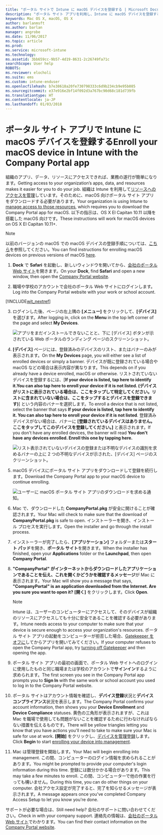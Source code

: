 ```yaml
---
title: "ポータル サイトで Intune に macOS デバイスを登録する | Microsoft Docs"
description: "ポータル サイト アプリを利用し、Intune に macOS デバイスを登録する方法について説明します"
keywords: Mac OS X, macOS, OS X
author: barlanmsft
ms.author: barlan
manager: angrobe
ms.date: 11/06/2017
ms.topic: article
ms.prod: 
ms.service: microsoft-intune
ms.technology: 
ms.assetid: 3bb659cc-9b57-4d19-8631-2c26749fa71c
searchScope: User help
ROBOTS: 
ms.reviewer: elocholi
ms.suite: ems
ms.custom: intune-enduser
ms.openlocfilehash: b7e38618a20fe730798333c6d9b234cb9e95b085
ms.sourcegitcommit: e37e916e2bf14f092d3a767bc90d68c181d739fb
ms.translationtype: HT
ms.contentlocale: ja-JP
ms.lasthandoff: 01/03/2018
---
```

# <a name="enroll-your-macos-device-in-intune-with-the-company-portal-app"></a><span data-ttu-id="491b0-104">ポータル サイト アプリで Intune に macOS デバイスを登録する</span><span class="sxs-lookup"><span data-stu-id="491b0-104">Enroll your macOS device in Intune with the Company Portal app</span></span>

<span data-ttu-id="491b0-105">組織のアプリ、データ、リソースにアクセスできれば、業務の遂行が簡単になります。</span><span class="sxs-lookup"><span data-stu-id="491b0-105">Getting access to your organization’s apps, data, and resources makes it easier for you to do your job.</span></span> <span data-ttu-id="491b0-106">組織は Intune を利用して[リソースへのアクセスを管理](what-happens-if-you-install-the-Company-Portal-app-and-enroll-your-device-in-intune-macos.md)しています。そのために、macOS 向けポータル サイト アプリをダウンロードする必要があります。</span><span class="sxs-lookup"><span data-stu-id="491b0-106">Your organization is using Intune to [manage access to those resources](what-happens-if-you-install-the-Company-Portal-app-and-enroll-your-device-in-intune-macos.md), which requires you to download the Company Portal app for macOS.</span></span> <span data-ttu-id="491b0-107">以下の指示は、OS X El Capitan 10.11 以降を搭載した macOS 向けです。</span><span class="sxs-lookup"><span data-stu-id="491b0-107">These instructions will work for macOS devices on OS X El Capitan 10.11+.</span></span>

> [!NOTE]
> <span data-ttu-id="491b0-108">以前のバージョンの macOS での macOS デバイスの登録手順については、[こちら](enroll-your-device-in-intune-macos-legacy.md)を参照してください。</span><span class="sxs-lookup"><span data-stu-id="491b0-108">You can find instructions for enrolling macOS devices on previous versions of macOS [here](enroll-your-device-in-intune-macos-legacy.md).</span></span>

1. <span data-ttu-id="491b0-109">__Dock__ で __Safari__ を起動し、新しいウィンドウを開いてから、[会社のポータル Web サイト](https://portal.manage.microsoft.com#HelpDeskDialog)を開きます。</span><span class="sxs-lookup"><span data-stu-id="491b0-109">On your __Dock__, find __Safari__ and open a new window, then open the [Company Portal website](https://portal.manage.microsoft.com#HelpDeskDialog).</span></span>

2. <span data-ttu-id="491b0-110">職場や学校のアカウントで会社のポータル Web サイトにログインします。</span><span class="sxs-lookup"><span data-stu-id="491b0-110">Log into the Company Portal website with your work or school account.</span></span>

[!INCLUDE[wit_nextref](includes/end-user-password-guidance.md)]

3. <span data-ttu-id="491b0-111">ログインした後、ページの左上隅の **[メニュー]** をクリックして、**[デバイス]** を選びます。</span><span class="sxs-lookup"><span data-stu-id="491b0-111">After logging in, click on the **Menu** in the top left corner of the page and select **My Devices**.</span></span>

   ![アプリをまだインストールできないことと、下に [デバイス] ボタンが示されている Web ポータルのランディング ページのスクリーンショット。](./media/macOS_enroll_001_landing_page.png)

4. <span data-ttu-id="491b0-113">__[デバイス]__ ページには、登録済みのデバイスのリスト、またはバナーのみが表示されます。</span><span class="sxs-lookup"><span data-stu-id="491b0-113">On the __My Devices__ page, you will either see a list of enrolled devices or simply a banner.</span></span> <span data-ttu-id="491b0-114">デバイスが既に登録されている場合や macOS などの場合は表示内容が異なります。</span><span class="sxs-lookup"><span data-stu-id="491b0-114">This depends on if you already have a device enrolled, macOS or otherwise.</span></span> <span data-ttu-id="491b0-115">リストされていないデバイスを登録するには、[__If your device is listed, tap here to identify it.You can also tap here to enroll your device if it is not listed. (デバイスがリストに表示されている場合は、ここをタップして特定してください。リストに含まれていない場合は、ここをタップするとデバイスを登録できます)__] という内容のバナーを選択します。</span><span class="sxs-lookup"><span data-stu-id="491b0-115">To enroll a device that is not listed, select the banner that says __If your device is listed, tap here to identify it. You can also tap here to enroll your device if it is not listed__.</span></span> <span data-ttu-id="491b0-116">登録済みデバイスがない場合は、バナーに **[登録されているデバイスはありません。ここをタップしてこのデバイスを登録してください。]** と表示されます。</span><span class="sxs-lookup"><span data-stu-id="491b0-116">If you don't have any enrolled devices, the banner will read **You don't have any devices enrolled. Enroll this one by tapping here.**</span></span>

    ![リスト表示されていないデバイスの登録または不明なデバイスの識別を求めるバナーの上に 2 つの不明なデバイスが示された、[デバイス] ページのスクリーンショット。](./media/macOS_enroll_002_tap_here_banner.png)

5. <span data-ttu-id="491b0-118">macOS デバイスにポータル サイト アプリをダウンロードして登録を続行します。</span><span class="sxs-lookup"><span data-stu-id="491b0-118">Download the Company Portal app to your macOS device to continue enrolling.</span></span>

    ![ユーザーに macOS ポータル サイト アプリのダウンロードを求める通知。](./media/macOS_enroll_IWP_CP_app_notice.png)

6. <span data-ttu-id="491b0-121">Mac で、ダウンロードした **CompanyPortal.pkg** が安全に開けることが確認されます。</span><span class="sxs-lookup"><span data-stu-id="491b0-121">Your Mac will check to make sure that the download of **CompanyPortal.pkg** is safe to open.</span></span> <span data-ttu-id="491b0-122">インストーラーを開き、インストール プロセスを実行します。</span><span class="sxs-lookup"><span data-stu-id="491b0-122">Open the installer and go through the install process.</span></span>

7. <span data-ttu-id="491b0-123">インストーラーが完了したら、**[アプリケーション]** フォルダーまたは**スタート パッド**を開き、**ポータル サイト**を開きます。</span><span class="sxs-lookup"><span data-stu-id="491b0-123">When the installer has finished, open your **Applications** folder or the **Launchpad**, then open **Company Portal**.</span></span>

8. <span data-ttu-id="491b0-124">**"CompanyPortal" がインターネットからダウンロードしたアプリケーションであることを伝え、これを開くかどうかを確認するメッセージ**が Mac に表示されます。</span><span class="sxs-lookup"><span data-stu-id="491b0-124">Your Mac will show you a message that says, **"CompanyPortal" is an application downloaded from the Internet. Are you sure you want to open it?**</span></span> <span data-ttu-id="491b0-125">**[開く]** をクリックします。</span><span class="sxs-lookup"><span data-stu-id="491b0-125">Click **Open**.</span></span>

   > [!NOTE]
   > <span data-ttu-id="491b0-126">Intune は、ユーザーのコンピューターにアクセスして、そのデバイスが組織のリソースにアクセスしても十分に安全であることを確認する必要があります。</span><span class="sxs-lookup"><span data-stu-id="491b0-126">Intune needs access to your computer to make sure that your device is secure enough to access your organization's resources.</span></span> <span data-ttu-id="491b0-127">ポータル サイト アプリの起動をコンピューターが拒否した場合、[Gatekeeper をオフに](https://support.apple.com/HT202491)してからアプリを開いてみてください。</span><span class="sxs-lookup"><span data-stu-id="491b0-127">If your computer refuses to open the Company Portal app, try [turning off Gatekeeper](https://support.apple.com/HT202491) and then opening the app.</span></span>

9. <span data-ttu-id="491b0-128">ポータル サイト アプリの最初の画面で、ポータル Web サイトへのログインに使用したものと同じ職場または学校のアカウントで**サインイン**するように求められます。</span><span class="sxs-lookup"><span data-stu-id="491b0-128">The first screen you see in the Company Portal app prompts you to **Sign In** with the same work or school account you used to log in to the Company Portal website.</span></span>

10. <span data-ttu-id="491b0-129">ポータル サイトはアカウント情報を確認し、**デバイス登録**状況と**デバイス コンプライアンス**状況を表示します。</span><span class="sxs-lookup"><span data-stu-id="491b0-129">The Company Portal confirms your account information, then shows you your **Device Enrollment** and **Device Compliance** statuses.</span></span> <span data-ttu-id="491b0-130">黄色の三角形が表示されますが、これは Mac を職場で使用しても問題がないことを確認するために行わなければならない措置を伝えるものです。</span><span class="sxs-lookup"><span data-stu-id="491b0-130">There will be yellow triangles letting you know that you have actions you'll need to take to make sure your Mac is safe for use at work.</span></span> <span data-ttu-id="491b0-131">**[開始]** をクリックし、[デバイスを管理登録](what-info-can-your-company-see-when-you-enroll-your-device-in-intune.md)します。</span><span class="sxs-lookup"><span data-stu-id="491b0-131">Click **Begin** to start [enrolling your device into management](what-info-can-your-company-see-when-you-enroll-your-device-in-intune.md).</span></span>

11. <span data-ttu-id="491b0-132">Mac は管理登録を開始します。</span><span class="sxs-lookup"><span data-stu-id="491b0-132">Your Mac will begin enrolling into management.</span></span> <span data-ttu-id="491b0-133">この間、コンピューターのログイン情報を求められることがあります。</span><span class="sxs-lookup"><span data-stu-id="491b0-133">You might be prompted to provide your computer's login information during this time.</span></span> <span data-ttu-id="491b0-134">登録には数分かかる場合があります。</span><span class="sxs-lookup"><span data-stu-id="491b0-134">This may take a few minutes to enroll.</span></span> <span data-ttu-id="491b0-135">この間、コンピューターで他の作業を行っても構いません。</span><span class="sxs-lookup"><span data-stu-id="491b0-135">During this time, you can do other things on your computer.</span></span> <span data-ttu-id="491b0-136">会社アクセス設定が完了すると、完了を知らせるメッセージが表示されます。</span><span class="sxs-lookup"><span data-stu-id="491b0-136">A message appears once you've completed Company Access Setup to let you know you're done.</span></span>

<span data-ttu-id="491b0-137">サポートが必要な場合は、</span><span class="sxs-lookup"><span data-stu-id="491b0-137">Still need help?</span></span> <span data-ttu-id="491b0-138">会社のサポートに問い合わせてください。</span><span class="sxs-lookup"><span data-stu-id="491b0-138">Check in with your company support.</span></span> <span data-ttu-id="491b0-139">連絡先の情報は、[会社のポータル Web サイト](https://portal.manage.microsoft.com#HelpDeskDialog)でわかります。</span><span class="sxs-lookup"><span data-stu-id="491b0-139">You can find their contact information on the [Company Portal website](https://portal.manage.microsoft.com#HelpDeskDialog).</span></span>
